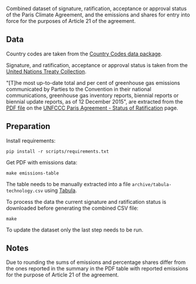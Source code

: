 Combined dataset of signature, ratification, acceptance or approval status
of the Paris Climate Agreement, and the emissions and shares for entry
into force for the purposes of Article 21 of the agreement.


## Data

Country codes are taken from the
[Country Codes data package](https://github.com/datasets/country-codes).

Signature, and ratification, acceptance or approval status is taken from the
[United Nations Treaty Collection](https://treaties.un.org/pages/ViewDetails.aspx?src=TREATY&mtdsg_no=XXVII-7-d&chapter=27&lang=en).

"[T]he most up-to-date total and per cent of
greenhouse gas emissions communicated by Parties to the Convention in their
national communications, greenhouse gas inventory reports, biennial reports or
biennial update reports, as of 12 December 2015", are extracted from the [PDF
file](http://unfccc.int/files/paris_agreement/application/pdf/10e.pdf) on the
[UNFCCC Paris Agreement - Status of Ratification](http://unfccc.int/paris_agreement/items/9444.php) page.


## Preparation

Install requirements:

```shell
pip install -r scripts/requirements.txt
```

Get PDF with emissions data:

```shell
make emissions-table
```

The table  needs to be manually extracted into a file
`archive/tabula-technology.csv` using [Tabula](http://tabula.technology/).

To process the data the current signature and ratification status is downloaded
before generating the combined CSV file:

```shell
make
```

To update the dataset only the last step needs to be run.


## Notes

Due to rounding the sums of emissions and percentage shares differ from the ones
reported in the summary in the PDF table with reported emissions for the
purpose of Article 21 of the agreement.
